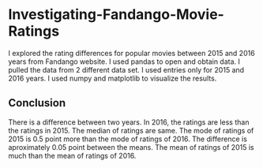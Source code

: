 # Investigating-Fandango-Movie-Ratings

I explored the rating differences for popular movies between 2015 and 2016 years from Fandango website. I used pandas to open and obtain data. I pulled the data from 2 different data set. I used entries only for 2015 and 2016 years. I used numpy and matplotlib to visualize the results.


## Conclusion

There is a difference between two years. In 2016, the ratings are less than the ratings in 2015. The median of ratings are same. The mode of ratings of 2015 is 0.5 point more than the mode of ratings of 2016. The difference is aproximately 0.05 point between the means. The mean of ratings of 2015 is much than the mean of ratings of 2016.
